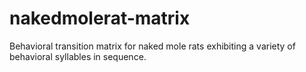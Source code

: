 # nakedmolerat-matrix
Behavioral transition matrix for naked mole rats exhibiting a variety of behavioral syllables in sequence. 
